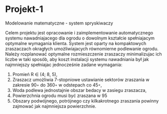 # Projekt-1
Modelowanie matematyczne - system spryskiwaczy

Celem projektu jest opracowanie i zaimplementowanie automatycznego systemu nawadniajacego dla ogrodu o dowolnym kształcie spełniajacym optymalne
wymagania klienta. System jest oparty na kompaktowych zraszaczach okragłych umożliwiajacych równomierne podlewanie ogrodu. Należy rozplanować optymalne rozmieszczenie zraszaczy minimalizujac ich liczbe w taki sposób, aby koszt instalacji systemu nawadniania był jak najmniejszy spełniajac jednocześnie zadane wymagania:
1. Promień R ∈ (4; 8, 5),
2. Zraszacz umożliwia 7-stopniowe ustawianie sektorów zraszania w zakresie 90◦ do 360◦ w odstepach co 45◦,
3. Woda podlewa jednostajnie obszar bedacy w zasiegu zraszacza,
4. Powierzchnia ogrodu musi być zraszana w 95
5. Obszary podwójnego, potrójnego czy kilkakrotnego zraszania powinny zajmować jak najmniejsza powierzchnie.
